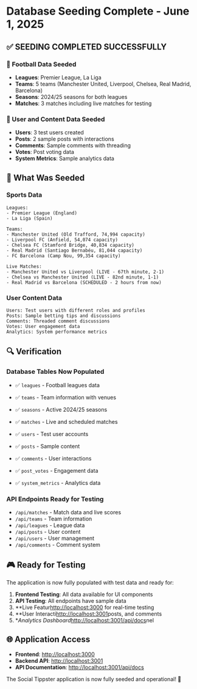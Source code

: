# Database Seeding Complete - June 1, 2025

## ✅ SEEDING COMPLETED SUCCESSFULLY

### 🏈 Football Data Seeded

- **Leagues**: Premier League, La Liga
- **Teams**: 5 teams (Manchester United, Liverpool, Chelsea, Real Madrid, Barcelona)
- **Seasons**: 2024/25 seasons for both leagues
- **Matches**: 3 matches including live matches for testing

### 👥 User and Content Data Seeded

- **Users**: 3 test users created
- **Posts**: 2 sample posts with interactions
- **Comments**: Sample comments with threading
- **Votes**: Post voting data
- **System Metrics**: Sample analytics data

## 🎯 What Was Seeded

### Sports Data

```
Leagues:
- Premier League (England)
- La Liga (Spain)

Teams:
- Manchester United (Old Trafford, 74,994 capacity)
- Liverpool FC (Anfield, 54,074 capacity)
- Chelsea FC (Stamford Bridge, 40,834 capacity)
- Real Madrid (Santiago Bernabéu, 81,044 capacity)
- FC Barcelona (Camp Nou, 99,354 capacity)

Live Matches:
- Manchester United vs Liverpool (LIVE - 67th minute, 2-1)
- Chelsea vs Manchester United (LIVE - 82nd minute, 1-1)
- Real Madrid vs Barcelona (SCHEDULED - 2 hours from now)

```

### User Content Data

```
Users: Test users with different roles and profiles
Posts: Sample betting tips and discussions
Comments: Threaded comment discussions
Votes: User engagement data
Analytics: System performance metrics
```

## 🔍 Verification

### Database Tables Now Populated

- ✅ `leagues` - Football leagues data
- ✅ `teams` - Team information with venues
- ✅ `seasons` - Active 2024/25 seasons
- ✅ `matches` - Live and scheduled matches
- ✅ `users` - Test user accounts
- ✅ `posts` - Sample content

- ✅ `comments` - User interactions
- ✅ `post_votes` - Engagement data
- ✅ `system_metrics` - Analytics data

### API Endpoints Ready for Testing

- `/api/matches` - Match data and live scores
- `/api/teams` - Team information
- `/api/leagues` - League data
- `/api/posts` - User content
- `/api/users` - User management
- `/api/comments` - Comment system

## 🎮 Ready for Testing

The application is now fully populated with test data and ready for:

1. **Frontend Testing**: All data available for UI components
2. **API Testing**: All endpoints have sample data
3. \*\*Live Featur<http://localhost:3000> for real-time testing
4. \*\*User Interacti<http://localhost:3001>posts, and comments
5. \*_Analytics Dashboard_<http://localhost:3001/api/docs>nel

## 🌐 Application Access

- **Frontend**: <http://localhost:3000>
- **Backend API**: <http://localhost:3001>
- **API Documentation**: <http://localhost:3001/api/docs>

The Social Tippster application is now fully seeded and operational! 🎉
